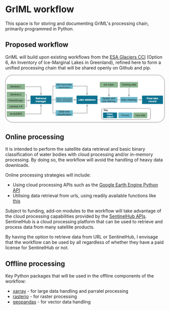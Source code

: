 # GrIML workflow

This space is for storing and documenting GrIML's processing chain, primarily programmed in Python.

## Proposed workflow

GrIML will build upon existing workflows from the <a href="https://catalogue.ceda.ac.uk/uuid/7ea7540135f441369716ef867d217519">ESA Glaciers CCI</a> (Option 6, An Inventory of Ice-Marginal Lakes in Greenland), refined here to form a unified processing chain that will be shared openly on Github and pip.

<img src="https://github.com/PennyHow/pennyhow.github.io/blob/master/assets/images/griml_workflow.png?raw=true" alt="The proposed GrIML workflow." width="1500" align="aligncenter">

## Online processing

It is intended to perform the satellite data retrieval and basic binary classification of water bodies with cloud processing and/or in-memory processing. By doing so, the workflow will avoid the handling of heavy data downloads. 

Online processing strategies will include:

+ Using cloud processing APIs such as the <a href="https://developers.google.com/earth-engine/guides/python_install">Google Earth Engine Python API</a>
+ Utilising data retrieval from urls, using readily available functions like <a href="https://rasterio.readthedocs.io/en/latest/api/rasterio.html?highlight=URL#rasterio.open">this</a>

Subject to funding, add-on modules to the workflow will take advantage of the cloud processing capabilities provided by the <a href="https://sentinelhub-py.readthedocs.io/en/latest/">SentinelHub APIs</a>. SentinelHub is a cloud processing platform that can be used to retrieve and process data from many satellite products.

By having the option to retrieve data from URL or SentinelHub, I envisage that the workflow can be used by all regardless of whether they have a paid license for SentinelHub or not.

## Offline processing

Key Python packages that will be used in the offline components of the workflow:

+ [xarray](https://xarray.pydata.org/en/stable/) - for large data handling and parralel processing
+ [rasterio](https://rasterio.readthedocs.io/en/latest/) - for raster processing
+ [geopandas](https://geopandas.org/en/stable/) - for vector data handling
